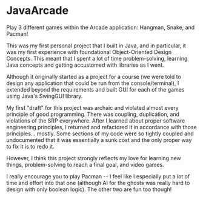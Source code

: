 # JavaArcade

Play 3 different games within the Arcade application: Hangman, Snake, and Pacman!


This was my first personal project that I built in Java, and in particular, it was my first experience with foundational Object-Oriented Design Concepts. This meant that I spent a lot of time problem-solving, learning Java concepts and getting accustomed with libraries as I went. 


Although it originally started as a project for a course (we were told to design any application that could be run from the console/terminal), I extended beyond the requirements and built GUI for each of the games using Java's SwingGUI library. 


My first "draft" for this project was archaic and violated almost every principle of good programming. There was coupling, duplication, and violations of the SRP everywhere. After I learned about proper software engineering principles, I returned and refactored it in accordance with those principles... mostly. Some sections of my code were so tightly coupled and undocumented that it was essentially a sunk cost and the only proper way to fix it is to redo it. 


However, I think this project strongly reflects my love for learning new things, problem-solving to reach a final goal, and video games.


I really encourage you to play Pacman -- I feel like I especially put a lot of time and effort into that one (although AI for the ghosts was really hard to design with only boolean logic). The other two are fun too though!

